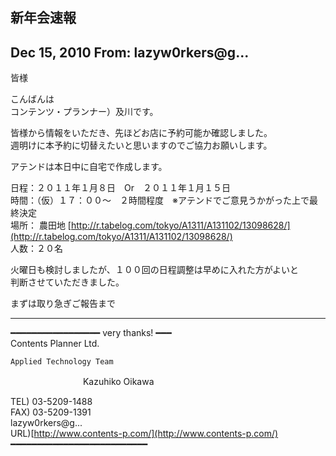 ## 新年会速報

## Dec 15, 2010 From: lazyw0rkers@g...

皆様

こんばんは  
コンテンツ・プランナー）及川です。

皆様から情報をいただき、先ほどお店に予約可能か確認しました。  
週明けに本予約に切替えたいと思いますのでご協力お願いします。

アテンドは本日中に自宅で作成します。

日程：２０１１年１月８日　Or　２０１１年１月１５日  
時間：（仮）１７：００～　２時間程度　※アテンドでご意見うかがった上で最終決定  
場所： 農田地 [http://r.tabelog.com/tokyo/A1311/A131102/13098628/](http://r.tabelog.com/tokyo/A1311/A131102/13098628/)  
人数：２０名

火曜日も検討しましたが、１００回の日程調整は早めに入れた方がよいと  
判断させていただきました。

まずは取り急ぎご報告まで

* * *

━━━━━━━━━━━━━━━━━ very thanks! ━━━  
Contents Planner Ltd.

    Applied Technology Team

　　　　　　　　 Kazuhiko Oikawa

TEL) 03-5209-1488  
FAX) 03-5209-1391  
lazyw0rkers@g...  
URL)[http://www.contents-p.com/](http://www.contents-p.com/)  
━━━━━━━━━━━━━━━━━━━━━━━━━━

